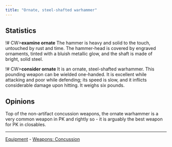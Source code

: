 ```yaml
---
title: "Ornate, steel-shafted warhammer"
---
```


## Statistics

!# CW\>**examine ornate**
The hammer is heavy and solid to the touch, untouched by rust and time.
The
hammer-head is covered by engraved ornaments, tinted with a bluish
metallic
glow, and the shaft is made of bright, solid steel.

!# CW\>**consider ornate**
It is an ornate, steel-shafted warhammer.
This pounding weapon can be wielded one-handed.
It is excellent while attacking and poor while defending; its speed is
slow, and it inflicts considerable damage
upon hitting.
It weighs six pounds.

## Opinions

Top of the non-artifact concussion weapons, the ornate warhammer is a
very common weapon in PK and rightly so - it is arguably the best weapon
for PK in closables.

------------------------------------------------------------------------

[Equipment](Equipment "wikilink") - [Weapons:
Concussion](Concussion_weapon "wikilink")